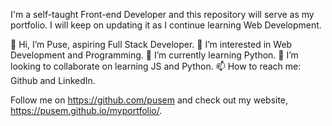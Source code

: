 I'm a self-taught Front-end Developer and this repository will serve as my portfolio. I will keep on updating it as I continue learning Web Development.
  
  👋 Hi, I’m Puse, aspiring Full Stack Developer.
  👀 I’m interested in Web Development and Programming.
  🌱 I’m currently learning Python.
  💞️ I’m looking to collaborate on learning JS and Python.
  📫 How to reach me: Github and LinkedIn.
  
Follow me on https://github.com/pusem and check out my website, https://pusem.github.io/myportfolio/.
